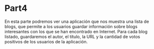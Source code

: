 # Part4

En esta parte podremos ver una aplicación que nos muestra una lista de blogs, que permite a los usuarios guardar información sobre blogs interesantes con los que se han encontrado en Internet. Para cada blog listado, guardaremos el autor, el título, la URL y la cantidad de votos positivos de los usuarios de la aplicación.
